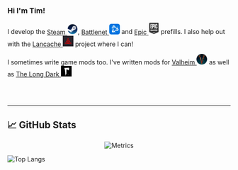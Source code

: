 <!-- TODO : This profile looks really nice : https://github.com/ChrisTitusTech -->

### Hi I'm Tim!

I develop the
[Steam <img alt="alt_text" width="24px" src="img/steam.png" title="Battlenet" alt="Battlenet"/>](https://github.com/tpill90/steam-lancache-prefill),
[Battlenet <img alt="alt_text" width="24px" src="img/battlenet.png" title="Battlenet" alt="Battlenet"/>](https://github.com/tpill90/Battlenet-lancache-prefill)
and [Epic <img alt="alt_text" width="24px" src="img/epic.png" title="Epic" alt="Epic"/>](https://github.com/tpill90/Epic-lancache-prefill) prefills.
I also help out with the [Lancache <img src="img/lancache.png" height="24px" title="Lancache" alt="Lancache" />](https://lancache.net/) project where I can!

I sometimes write game mods too.  I've written mods for [Valheim <img src="img/valheim.png" height="24px" title="Valheim" alt="Valheim" />](https://github.com/tpill90/ValheimMods) as well as [The Long Dark <img src="img/thelongdark.jpg" height="24px" title="The Long Dark" alt="The Long Dark" />](https://github.com/tpill90/TheLongDark-Mods)


</br>
</br>

---

## &#x1f4c8; GitHub Stats

<p align="center"><img src="https://gist.githubusercontent.com/tpill90/2024c9caf34e7c02ffc6f4c7c4558947/raw/github-metrics.svg" alt="Metrics" width="400"></p>

![Top Langs](https://github-readme-stats.vercel.app/api/top-langs/?username=tpill90&layout=compact)